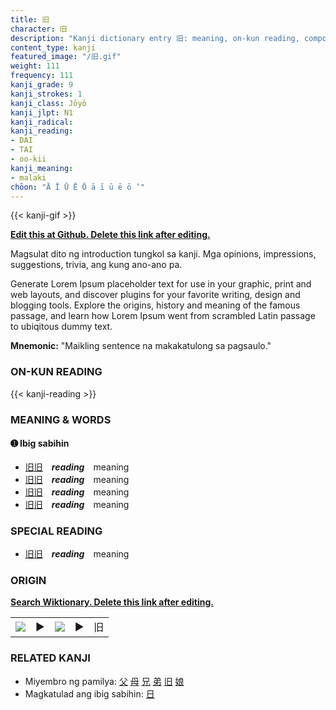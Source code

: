 ```yaml
---
title: 旧
character: 旧
description: "Kanji dictionary entry 旧: meaning, on-kun reading, compounds, origin, related kanji"
content_type: kanji
featured_image: "/旧.gif"
weight: 111
frequency: 111
kanji_grade: 9
kanji_strokes: 1
kanji_class: Jōyō
kanji_jlpt: N1
kanji_radical: 
kanji_reading: 
- DAI
- TAI
- oo-kii
kanji_meaning:
- malaki
chōon: "Ā Ī Ū Ē Ō ā ī ū ē ō ’"
---
```

[//]: # (Don't edit the line below. Kanji animated GIF code is automatically generated.)
{{< kanji-gif >}}

[//]: # (Edit below this line.)

**[Edit this at Github. Delete this link after editing.](https://github.com/tim0g/tim/tree/main/content/kanji/旧/index.md)**

Magsulat dito ng introduction tungkol sa kanji. Mga opinions, impressions, suggestions, trivia, ang kung ano-ano pa.

Generate Lorem Ipsum placeholder text for use in your graphic, print and web layouts, and discover plugins for your favorite writing, design and blogging tools. Explore the origins, history and meaning of the famous passage, and learn how Lorem Ipsum went from scrambled Latin passage to ubiqitous dummy text.
 
**Mnemonic:** "Maikling sentence na makakatulong sa pagsaulo."

### ON-KUN READING

[//]: # (Don't edit the line below. ON-KUN READING code is automatically generated.)
{{< kanji-reading >}}

### MEANING & WORDS

#### ➊ **Ibig sabihin**
  - [旧](../旧)[旧](../旧)　***reading***　meaning
  - [旧](../旧)[旧](../旧)　***reading***　meaning
  - [旧](../旧)[旧](../旧)　***reading***　meaning
  - [旧](../旧)[旧](../旧)　***reading***　meaning

### SPECIAL READING
  - [旧](../旧)[旧](../旧)　***reading***　meaning

### ORIGIN

**[Search Wiktionary. Delete this link after editing.](https://wiktionary.org/wiki/旧)**
<table class="kanji-table"><tr><td>
<img src="60px-旧-bronze.svg.png">
</td><td>▶</td><td>
<img src="60px-旧-oracle.svg.png">
</td><td>▶</td>
<td class="kanji-origin">旧</td>
</tr></table>

### RELATED KANJI
- Miyembro ng pamilya: [父](../父) [母](../母) [兄](../兄) [弟](../弟) [旧](../旧) [娘](../娘)
- Magkatulad ang ibig sabihin: [日](../日)
